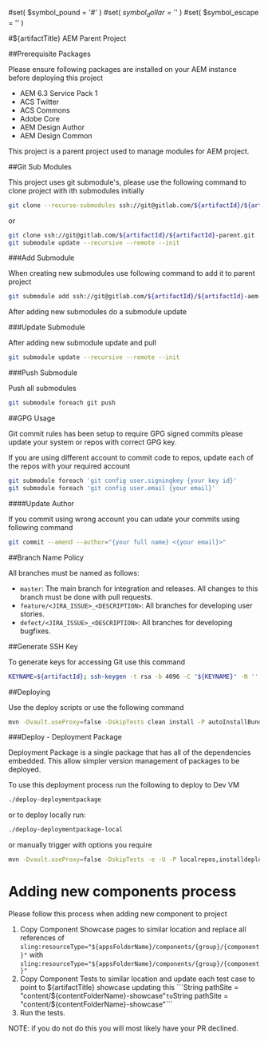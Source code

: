 #set( $symbol_pound = '#' )
#set( $symbol_dollar = '$' )
#set( $symbol_escape = '\' )

#${artifactTitle} AEM Parent Project


##Prerequisite Packages

Please ensure following packages are installed on your AEM instance before deploying this project

* AEM 6.3 Service Pack 1
* ACS Twitter
* ACS Commons
* Adobe Core
* AEM Design Author
* AEM Design Common

This project is a parent project used to manage modules for AEM project.

##Git Sub Modules

This project uses git submodule's, please use the following command to clone project with ith submodules initially

```bash
git clone --recurse-submodules ssh://git@gitlab.com/${artifactId}/${artifactId}-parent.git
```

or

```bash
git clone ssh://git@gitlab.com/${artifactId}/${artifactId}-parent.git
git submodule update --recursive --remote --init
```

###Add Submodule

When creating new submodules use following command to add it to parent project

```bash
git submodule add ssh://git@gitlab.com/${artifactId}/${artifactId}-aem-common.git ${artifactId}-aem-common
```

After adding new submodules do a submodule update

###Update Submodule

After adding new submodule update and pull

```bash
git submodule update --recursive --remote --init
```

###Push Submodule

Push all submodules

```bash
git submodule foreach git push
```

##GPG Usage

Git commit rules has been setup to require GPG signed commits please update your system or repos with correct GPG key.

If you are using different account to commit code to repos, update each of the repos with your required account

```bash
git submodule foreach 'git config user.signingkey {your key id}'
git submodule foreach 'git config user.email {your email}'
```

####Update Author

If you commit using wrong account you can udate your commits using following command

```bash
git commit --amend --author="{your full name} <{your email}>"
```

##Branch Name Policy

All branches must be named as follows:
* `master`: The main branch for integration and releases.
    All changes to this branch must be done with pull requests.
* `feature/<JIRA_ISSUE>_<DESCRIPTION>`: All branches for developing user stories.
* `defect/<JIRA_ISSUE>_<DESCRIPTION>`: All branches for developing bugfixes.

##Generate SSH Key

To generate keys for accessing Git use this command

```bash
KEYNAME=${artifactId}; ssh-keygen -t rsa -b 4096 -C "${KEYNAME}" -N '' -f "${KEYNAME}"
```



##Deploying

Use the deploy scripts or use the following command

```bash
mvn -Dvault.useProxy=false -DskipTests clean install -P autoInstallBundle,autoInstallPackage -pl ${artifactId}-aem-common,${artifactId}-aem-content,${artifactId}-aem-showcase  -Dcrx.host=localhost
```

###Deploy - Deployment Package


Deployment Package is a single package that has all of the dependencies embedded. This allow simpler version management of packages to be deployed.

To use this deployment process run the following to deploy to Dev VM

```bash
./deploy-deploymentpackage
```

or to deploy locally run:

```bash
./deploy-deploymentpackage-local
```

or manually trigger with options you require

```bash
mvn -Dvault.useProxy=false -DskipTests -e -U -P localrepos,installdeploymentpackage clean install
```

# Adding new components process

Please follow this process when adding new component to project

1. Copy Component Showcase pages to similar location and replace all references of ```sling:resourceType="${appsFolderName}/components/{group}/{component}"``` with ```sling:resourceType="${appsFolderName}/components/{group}/{component}"```
2. Copy Component Tests to similar location and update each test case to point to ${artifactTitle} showcase updating this ```String pathSite = "content/${contentFolderName}-showcase"``` to ```String pathSite = "content/${contentFolderName}-showcase"```
3. Run the tests.

NOTE: if you do not do this you will most likely have your PR declined.
